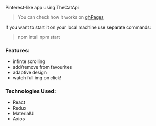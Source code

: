 Pinterest-like app using TheCatApi
>You can check how it works on [ghPages](https://derper1337.github.io/frontend-challenge/)

If you want to start it on your local machine use separate commands:
>npm intall npm start

### Features:
- infinte scrolling
- add/remove from favourites
- adaptive design
- watch full img on click!


### Technologies Used:
- React
- Redux
- MaterialUI
- Axios



